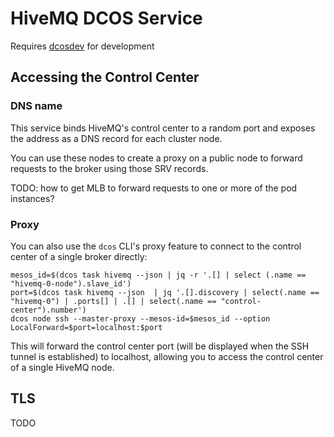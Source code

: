 # HiveMQ DCOS Service

Requires [dcosdev](https://github.com/mesosphere/dcosdev) for development

## Accessing the Control Center

### DNS name

This service binds HiveMQ's control center to a random port and exposes the address as a DNS record for each cluster node.

You can use these nodes to create a proxy on a public node to forward requests to the broker using those SRV records.

TODO: how to get MLB to forward requests to one or more of the pod instances?

### Proxy

You can also use the `dcos` CLI's proxy feature to connect to the control center of a single broker directly:

```
mesos_id=$(dcos task hivemq --json | jq -r '.[] | select (.name == "hivemq-0-node").slave_id')
port=$(dcos task hivemq --json  | jq '.[].discovery | select(.name == "hivemq-0") | .ports[] | .[] | select(.name == "control-center").number')
dcos node ssh --master-proxy --mesos-id=$mesos_id --option LocalForward=$port=localhost:$port
```

This will forward the control center port (will be displayed when the SSH tunnel is established) to localhost, allowing you to access the control center of a single HiveMQ node.


## TLS

TODO